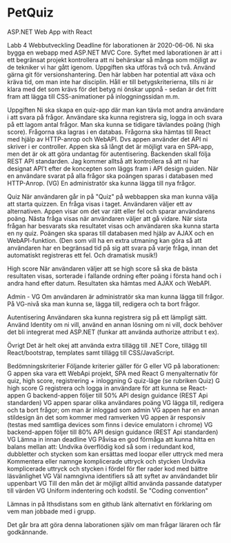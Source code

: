 # PetQuiz
ASP.NET Web App with React

Labb 4 Webbutveckling
Deadline för laborationen är 2020-06-06.
Ni ska bygga en webapp med ASP.NET MVC Core. 
Syftet med laborationen är att i ett begränsat projekt kontrollera att ni behärskar så många som möjligt av de tekniker vi har gått igenom. 
Uppgiften ska utföras två och två. Använd gärna git för versionshantering.
Den här labben har potential att växa och kräva tid, om man inte har disciplin. 
Håll er till betygskriterierna, tills ni är klara med det som krävs för det betyg ni önskar uppnå - sedan är det fritt fram att lägga till CSS-animationer på inloggningssidan m.m.

Uppgiften
Ni ska skapa en quiz-app där man kan tävla mot andra användare i att svara på frågor. 
Användare ska kunna registrera sig, logga in och svara på ett lagom antal frågor. 
Man ska kunna se tidigare tävlandes poäng (high score). Frågorna ska lagras i en databas. 
Frågorna ska hämtas till React med hjälp av HTTP-anrop och WebAPI. 
Dvs appen använder det API ni skriver i er controller. 
Appen ska så långt det är möjligt vara en SPA-app, men det är ok att göra undantag för autentisering. 
Backenden skall följa REST API standarden. 
Jag kommer alltså att kontrollera så att ni har designat API’t efter de koncepten som läggs fram i API design guiden. 
När en användare svarat på alla frågor ska poängen sparas i databasen med HTTP-Anrop. 
(VG) En administratör ska kunna lägga till nya frågor.

Quiz
När användaren går in på "Quiz" på webbappen ska man kunna välja att starta quizzen. 
En fråga visas i taget. Användaren väljer ett av alternativen. 
Appen visar om det var rätt eller fel och sparar användarens poäng. 
Nästa fråga visas när användaren väljer att gå vidare. 
När sista frågan har besvarats ska resultatet visas och användaren ska kunna starta en ny quiz. 
Poängen ska sparas till databasen med hjälp av AJAX och en WebAPI-funktion.
(Den som vill ha en extra utmaning kan göra så att användaren har en begränsad tid på sig att svara på varje fråga,
 innan det automatiskt registreras ett fel. Och dramatisk musik!)

High score
När användaren väljer att se high score så ska de bästa resultaten visas, 
sorterade i fallande ordning efter poäng i första hand och i andra hand efter datum. 
Resultaten ska hämtas med AJAX och WebAPI.

Admin - VG
Om användaren är administratör ska man kunna lägga till frågor. 
På VG-nivå ska man kunna se, lägga till, redigera och ta bort frågor. 

Autentisering
Användaren ska kunna registrera sig på ett lämpligt sätt. 
Använd Identity om ni vill, använd en annan lösning om ni vill, 
dock behöver det bli integrerat med ASP.NET (funkar att använda authorize attribut t ex).

Övrigt
Det är helt okej att använda extra tillägg till .NET Core, tillägg till React/bootstrap, templates samt tillägg till CSS/JavaScript.

Bedömningskriterier
Följande kriterier gäller för G eller VG på laborationen:
G appen ska vara ett WebApi projekt, SPA med React
G menyalternativ för quiz, high score, registrering + inloggning
G quiz-läge (se rubriken Quiz)
G high score
G registrera och logga in användare för att kunna se React-appen
G backend-appen följer till 50% API design guidance (REST Api standarden)
VG appen sparar olika användares poäng
VG lägga till, redigera och ta bort frågor; om man är inloggad som admin
VG appen har en annan stildesign än det som kommer med ramverken
VG appen är responsiv (testas med samtliga devices som finns i device emulatorn i chrome)
VG backend-appen följer till 80% API design guidance (REST Api standarden)
VG Lämna in innan deadline
VG Påvisa en god förmåga att kunna hitta en balans mellan att:
Undvika överflödig kod så som i redundant kod, dubbletter och stycken som kan ersättas med loopar eller uttryck med mera
Kommentera eller namnge komplicerade uttryck och stycken
Undvika komplicerade uttryck och stycken i fördel för fler rader kod med bättre läsvänlighet
VG Väl namngivna identifiers så att syftet av användandet blir uppenbart
VG Till den mån det är möjligt alltid använda passande datatyper till värden
VG Uniform indentering och kodstil. Se "Coding convention"

Lämnas in på Ithsdistans som en github länk alternativt en förklaring om vem man jobbade med i grupp.

Det går bra att göra denna laborationen själv om man frågar läraren och får godkännande.
